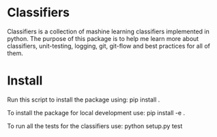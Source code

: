 # Classifiers
Classifiers is a collection of mashine learning classifiers implemented in python.
The purpose of this package is to help me learn more about classifiers, unit-testing, 
logging, git, git-flow and best practices for all of them.

# Install

Run this script to install the package using:
    pip install .

To install the package for local development use:
    pip install -e .

To run all the tests for the classifiers use:
    python setup.py test